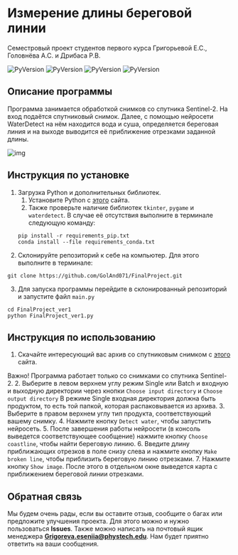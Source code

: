 # Измерение длины береговой линии

Семестровый проект студентов первого курса Григорьевой Е.С., Головнёва А.С. и Дрибаса Р.В.

![PyVersion](https://img.shields.io/badge/python-3.7%2B-brightgreen) ![PyVersion](https://img.shields.io/badge/pygame-2.0%2B-brightgreen) ![PyVersion](https://img.shields.io/badge/waterdetect-1.5.11-brightgreen) ![PyVersion](https://img.shields.io/badge/tkinter-8.5-brightgreen)

## Описание программы

Программа занимается обработкой снимков со спутника Sentinel-2. На вход подаётся спутниковый снимок. Далее, с помощью нейросети WaterDetect на нём находится вода и суша, определяется береговая линия и на выходе выводится её приближение отрезками заданной длины.

![img](final_image.png)

## Инструкция по установке

1. Загрузка Python и дополнительных библиотек.
    1. Установите Python с [этого](https://www.python.org/downloads/) сайта.
    2. Также проверьте наличие библиотек `tkinter`, `pygame` и `waterdetect`. В случае её отсутствия выполните в терминале следующую команду:
    ```
   pip install -r requirements_pip.txt
   conda install --file requirements_conda.txt
    ```
2. Склонируйте репозиторий к себе на компьютер. Для этого выполните в терминале:
```
git clone https://github.com/GolAnd071/FinalProject.git
```
3. Для запуска программы перейдите в склонированный репозиторий и запустите файл `main.py`
```
cd FinalProject_ver1
python FinalProject_ver1.py
```

## Инструкция по использованию

1. Скачайте интересующий вас архив со спутниковым снимком с [этого](https://scihub.copernicus.eu/) сайта.

Важно! Программа работает только со снимками со спутника Sentinel-2.
2. Выберите в левом верхнем углу режим Single или Batch и входную и выходную директории через кнопки `Choose input directory` и `Choose output directory`
В режиме Single входная директория должна быть продуктом, то есть той папкой, которая распаковывается из архива.
3. Выберите в правом верхнем углу тип продукта, соответствующий вашему снимку.
4. Нажмите кнопку `Detect water`, чтобы запустить нейросеть.
5. После завершения работы нейросети (в консоль выведется соответствующее сообщение) нажмите кнопку `Choose coastline`, чтобы найти береговую линию.
6. Введите длину приближающих отрезков в поле снизу слева и нажмите кнопку `Make broken line`, чтобы приблизить береговую линию отрезками.
7. Нажмите кнопку `Show image`. После этого в отдельном окне выведется карта с приближением береговой линии отрезками.


## Обратная связь

Мы будем очень рады, если вы оставите отзыв, сообщите о багах или предложите улучшения проекта. Для этого можно и нужно пользоваться **Issues**. Также можно написать на почтовый ящик менеджера **Grigoreva.eseniia@phystech.edu**. Нам будет приятно ответить на ваши сообщения.
